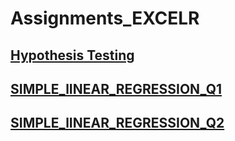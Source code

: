 # Assignments_EXCELR

## [Hypothesis Testing](https://colab.research.google.com/drive/1TgiR2__Fmt-uBVr2Oph9_SH5fu_G3lz6?usp=sharing)

## [SIMPLE_lINEAR_REGRESSION_Q1](https://colab.research.google.com/drive/10g8YiJ3zglWs9znj4z-sUh3jB4GA8Fb1?usp=sharing)

## [SIMPLE_lINEAR_REGRESSION_Q2](https://colab.research.google.com/drive/1O1oYsUoNR7hL4IdBxwJFvrYg8DtX0z_x?usp=sharing)
